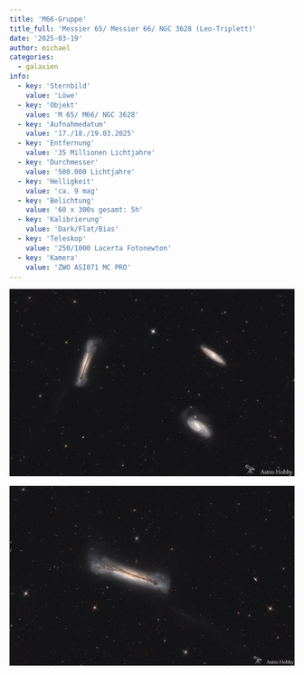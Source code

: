 ```yaml
---
title: 'M66-Gruppe'
title_full: 'Messier 65/ Messier 66/ NGC 3628 (Leo-Triplett)'
date: '2025-03-19'
author: michael
categories:
  - galaxien
info:
  - key: 'Sternbild'
    value: 'Löwe'
  - key: 'Objekt'
    value: 'M 65/ M66/ NGC 3628'
  - key: 'Aufnahmedatum'
    value: '17./18./19.03.2025'
  - key: 'Entfernung'
    value: '35 Millionen Lichtjahre'
  - key: 'Durchmesser'
    value: '500.000 Lichtjahre'
  - key: 'Helligkeit'
    value: 'ca. 9 mag'
  - key: 'Belichtung'
    value: '60 x 300s gesamt: 5h'
  - key: 'Kalibrierung'
    value: 'Dark/Flat/Bias'
  - key: 'Teleskop'
    value: '250/1000 Lacerta Fotonewton'
  - key: 'Kamera'
    value: 'ZWO ASI071 MC PRO'
---
```


![Leo-Triplett](header.jpg 'Leo-Triplett')

![NGC-3628](NGC-3628.jpg 'NGC-3628')
